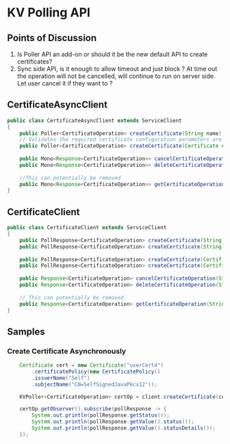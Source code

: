 
# KV Polling API 

## Points of Discussion

1. Is Poller API an add-on or should it be the new default API to create certificates?
2. Sync side API, is it enough to allow timeout and just block ? At time out the operation will not be cancelled, will continue to run on server side. Let user cancel it if they want to ?


## __CertificateAsyncClient__
~~~ java
public class CertificateAsyncClient extends ServiceClient
{
    public Poller<CertificateOperation> createCertificate(String name);
    // Validates the required certificate configuration parameters are set and then invokes rest api call.
    public Poller<CertificateOperation> createCertificate(Certificate certificate);
    
    public Mono<Response<CertificateOperation>> cancelCertificateOperation(String certificateName);
    public Mono<Response<CertificateOperation>> deleteCertificateOperation(String certificateName);
    
    //This can potentially be removed
    public Mono<Response<CertificateOperation>> getCertificateOperation(String certificateName);
}
~~~

## __CertificateClient__
~~~ java
public class CertificateClient extends ServiceClient
{
    public PollResponse<CertificateOperation> createCertificate(String name);
    public PollResponse<CertificateOperation> createCertificate(String name, Duration timeout);
    
    public PollResponse<CertificateOperation> createCertificate(Certificate certificate);
    public PollResponse<CertificateOperation> createCertificate(Certificate certificate, Duration timeout);
    
    public Response<CertificateOperation> cancelCertificateOperation(String certificateName);
    public Response<CertificateOperation> deleteCertificateOperation(String certificateName);
    
    // This can potentially be removed.
    public Response<CertificateOperation> getCertificateOperation(String certificateName); 
}
~~~


## Samples

### Create Certificate Asynchronously
~~~ java
    Certificate cert = new Certificate("userCert4")
        .certificatePolicy(new CertificatePolicy()
        .issuerName("Self")
        .subjectName("CN=SelfSignedJavaPkcs12"));

    KVPoller<CertificateOperation> certOp = client.createCertificate(cert);

    certOp.getObserver().subscribe(pollResponse -> {
        System.out.println(pollResponse.getStatus());
        System.out.println(pollResponse.getValue().status());
        System.out.println(pollResponse.getValue().statusDetails());
    });
~~~
